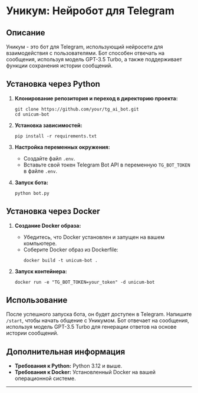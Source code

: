 # Уникум: Нейробот для Telegram

## Описание

Уникум - это бот для Telegram, использующий нейросети для взаимодействия с пользователями. Бот способен отвечать на сообщения, используя модель GPT-3.5 Turbo, а также поддерживает функции сохранения истории сообщений.

## Установка через Python

1. **Клонирование репозитория и переход в директорию проекта:**

   ```
   git clone https://github.com/your/tg_ai_bot.git
   cd unicum-bot
   ```

2. **Установка зависимостей:**

   ```
   pip install -r requirements.txt
   ```

3. **Настройка переменных окружения:**

   - Создайте файл `.env`.
   - Вставьте свой токен Telegram Bot API в переменную `TG_BOT_TOKEN` в файле `.env`.

4. **Запуск бота:**
   ```
   python bot.py
   ```

## Установка через Docker

1. **Создание Docker образа:**

   - Убедитесь, что Docker установлен и запущен на вашем компьютере.
   - Соберите Docker образ из Dockerfile:
     ```
     docker build -t unicum-bot .
     ```

2. **Запуск контейнера:**

   ```
   docker run -e "TG_BOT_TOKEN=your_token" -d unicum-bot
   ```

## Использование

После успешного запуска бота, он будет доступен в Telegram. Напишите `/start`, чтобы начать общение с Уникумом. Бот отвечает на сообщения, используя модель GPT-3.5 Turbo для генерации ответов на основе истории сообщений.

## Дополнительная информация

- **Требования к Python:** Python 3.12 и выше.
- **Требования к Docker:** Установленный Docker на вашей операционной системе.

---
